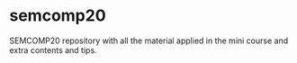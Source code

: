 # semcomp20
SEMCOMP20 repository with all the material applied in the mini course and extra contents and tips.
